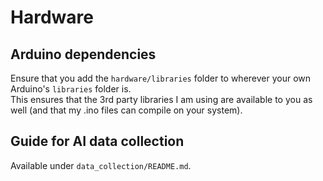 # Hardware

## Arduino dependencies
Ensure that you add the `hardware/libraries` folder to wherever your own Arduino's `libraries` folder is.  
  This ensures that the 3rd party libraries I am using are available to you as well (and that my .ino files can compile on your system).

## Guide for AI data collection
Available under `data_collection/README.md`.
